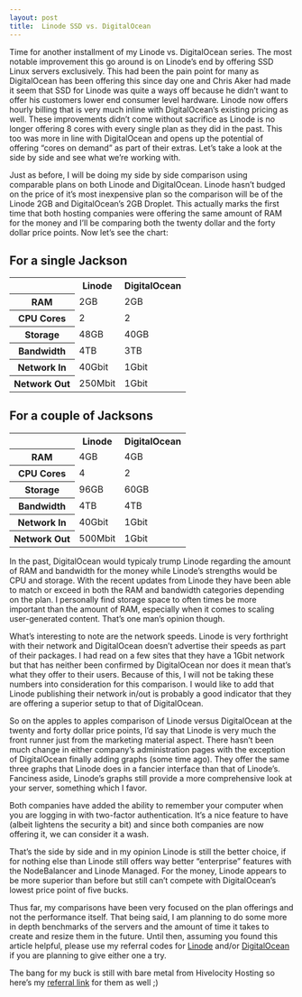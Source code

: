 ```yaml
---
layout: post
title:  Linode SSD vs. DigitalOcean
---
```


Time for another installment of my Linode vs. DigitalOcean series. The most notable improvement this go around is on Linode’s end by offering SSD Linux servers exclusively. This had been the pain point for many as DigitalOcean has been offering this since day one and Chris Aker had made it seem that SSD for Linode was quite a ways off because he didn’t want to offer his customers lower end consumer level hardware. Linode now offers hourly billing that is very much inline with DigitalOcean’s existing pricing as well. These improvements didn’t come without sacrifice as Linode is no longer offering 8 cores with every single plan as they did in the past. This too was more in line with DigitalOcean and opens up the potential of offering “cores on demand” as part of their extras. Let’s take a look at the side by side and see what we’re working with.

Just as before, I will be doing my side by side comparison using comparable plans on both Linode and DigitalOcean. Linode hasn’t budged on the price of it’s most inexpensive plan so the comparison will be of the Linode 2GB and DigitalOcean’s 2GB Droplet. This actually marks the first time that both hosting companies were offering the same amount of RAM for the money and I’ll be comparing both the twenty dollar and the forty dollar price points. Now let’s see the chart:

## For a single Jackson

<table>
	<tr>
		<th></th>
		<th>Linode</th>
		<th>DigitalOcean</th>
	</tr>
	<tr>
		<th>RAM</th>
		<td>2GB</td>
		<td>2GB</td>
	</tr>
	<tr>
		<th>CPU Cores</th>
		<td>2</td>
		<td>2</td>
	</tr>
	<tr>
		<th>Storage</th>
		<td>48GB</td>
		<td>40GB</td>
	</tr>
	<tr>
		<th>Bandwidth</th>
		<td>4TB</td>
		<td>3TB</td>
	</tr>
	<tr>
		<th>Network In</th>
		<td>40Gbit</td>
		<td>1Gbit</td>
	</tr>
	<tr>
		<th>Network Out</th>
		<td>250Mbit</td>
		<td>1Gbit</td>
	</tr>
</table>

## For a couple of Jacksons

<table>
	<tr>
		<th></th>
		<th>Linode</th>
		<th>DigitalOcean</th>
	</tr>
	<tr>
		<th>RAM</th>
		<td>4GB</td>
		<td>4GB</td>
	</tr>
	<tr>
		<th>CPU Cores</th>
		<td>4</td>
		<td>2</td>
	</tr>
	<tr>
		<th>Storage</th>
		<td>96GB</td>
		<td>60GB</td>
	</tr>
	<tr>
		<th>Bandwidth</th>
		<td>4TB</td>
		<td>4TB</td>
	</tr>
	<tr>
		<th>Network In</th>
		<td>40Gbit</td>
		<td>1Gbit</td>
	</tr>
	<tr>
		<th>Network Out</th>
		<td>500Mbit</td>
		<td>1Gbit</td>
	</tr>
</table>

In the past, DigitalOcean would typicaly trump Linode regarding the amount of RAM and bandwidth for the money while Linode’s strengths would be CPU and storage. With the recent updates from Linode they have been able to match or exceed in both the RAM and bandwidth categories depending on the plan. I personally find storage space to often times be more important than the amount of RAM, especially when it comes to scaling user-generated content. That’s one man’s opinion though.

What’s interesting to note are the network speeds. Linode is very forthright with their network and DigitalOcean doesn’t advertise their speeds as part of their packages. I had read on a few sites that they have a 1Gbit network but that has neither been confirmed by DigitalOcean nor does it mean that’s what they offer to their users. Because of this, I will not be taking these numbers into consideration for this comparison. I would like to add that Linode publishing their network in/out is probably a good indicator that they are offering a superior setup to that of DigitalOcean.

So on the apples to apples comparison of Linode versus DigitalOcean at the twenty and forty dollar price points, I’d say that Linode is very much the front runner just from the marketing material aspect. There hasn’t been much change in either company’s administration pages with the exception of DigitalOcean finally adding graphs (some time ago). They offer the same three graphs that Linode does in a fancier interface than that of Linode’s. Fanciness aside, Linode’s graphs still provide a more comprehensive look at your server, something which I favor.

Both companies have added the ability to remember your computer when you are logging in with two-factor authentication. It’s a nice feature to have (albeit lightens the security a bit) and since both companies are now offering it, we can consider it a wash.

That’s the side by side and in my opinion Linode is still the better choice, if for nothing else than Linode still offers way better “enterprise” features with the NodeBalancer and Linode Managed. For the money, Linode appears to be more superior than before but still can’t compete with DigitalOcean’s lowest price point of five bucks.

Thus far, my comparisons have been very focused on the plan offerings and not the performance itself. That being said, I am planning to do some more in depth benchmarks of the servers and the amount of time it takes to create and resize them in the future. Until then, assuming you found this article helpful, please use my referral codes for [Linode](http://www.linode.com/?r=5f682793582e82ce686747c851b998dc1f86a55b) and/or [DigitalOcean](https://www.digitalocean.com/?refcode=c35d26de972b) if you are planning to give either one a try.

The bang for my buck is still with bare metal from Hivelocity Hosting so here’s my [referral link](https://affiliate.hivelocity.net/Affiliates/gravityblvd) for them as well ;)
